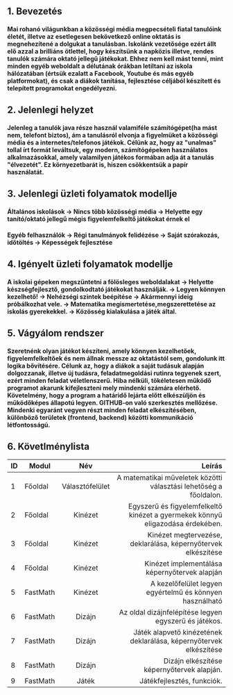 ## 1. Bevezetés
#### Mai rohanó világunkban a közösségi média megpecsételi fiatal tanulóink életét, illetve az esetlegesen bekövetkező online oktatás is megnehezítené a dolgukat a tanulásban. Iskolánk vezetősége ezért állt elő azzal a brilliáns ötlettel, hogy készítsünk a napközis illetve, rendes tanulók számára oktató jellegű játékokat. Ehhez nem kell mást tenni, mint minden egyéb weboldalt  a délutának órákban letiltani az iskola hálózatában (értsük ezalatt a Facebook, Youtube és más egyéb platformokat), és csak a diákok tanítása, fejlesztése céljából készített és telepített programokat engedélyezni.

## 2. Jelenlegi helyzet
#### Jelenleg a tanulók java része használ valamiféle számítógépet(ha mást nem, telefont biztos), ám a tanulásról elvonja a figyelmüket a közösségi média és a internetes/telefonos játékok. Célünk az, hogy az "unalmas" tollal írt formát leváltsuk, egy modern, számítógépeken használatos alkalmazásokkal, amely valamilyen játékos formában adja át a tanulás "élvezetét". Ez környezetbarát is, hiszen csökkentsük a papír használatát.

## 3. Jelenlegi üzleti folyamatok modellje
#### Általános iskolások -> Nincs több közösségi média -> Helyette egy tanító/oktató jellegű mégis figyelemfelkeltő játékokat érnek el
#### Egyéb felhasználók -> Régi tanulmányok felidézése -> Saját szórakozás, időtöltés -> Képességek fejlesztése

## 4. Igényelt üzleti folyamatok modellje
#### A iskolai gépeken megszüntetni a fölösleges weboldalakat -> Helyette készségfejlesztő, gondolkodtató játékokat használják. -> Legyen könnyen kezelhető! -> Nehézségi szintek beépítése -> Akármennyi ideig próbálkozhat vele. -> Matematika megismertetése,megszerettetése az iskolás gyerekekkel. -> Közösség kialakulása a játék által.

## 5. Vágyálom rendszer 
#### Szeretnénk olyan játékot készíteni, amely könnyen kezelhetőek, figyelemfelkeltőek és nem állnak messze az oktatástól sem, gondolunk itt logika bővítésére. Célunk az, hogy a diákok a saját tudásuk alapján dolgozzanak, illetve új tudásra, feladatmegoldási rutinra tegyenek szert, ezért minden feladat véletlenszerű. Hiba nélküli, tökéletesen működő programot akarunk kifejleszteni mely mindenki számára elérhető. Követelmény, hogy a program a határidő lejárta előtt elkészüljön és működőképes állapotú legyen. GITHUB-on való szerkesztés mellőzése. Mindenki egyaránt vegyen részt minden feladat elkészítésében, különböző területek (frontend, backend) közötti kommunikáció létfontosságú.

## 6. Követlménylista

 |ID |   Modul    |        Név         |    Leírás                                                                     |
 |---|------------|:-----------------: |------------------------------------------------------------------------------:|										     
 |1  |  Főoldal   |  Választófelület   | A matematikai műveletek közötti választási lehetőség a főoldalon.             |
 |2  |  Főoldal   |  Kinézet           | Egyszerű és figyelemfelkeltő kinézet a gyermekek könnyű eligazodása érdekében.|
 |3  |  Főoldal   |  Kinézet           | Kinézet megtervezése, deklarálása, képernyőtervek elkészítése                 |
 |4  |  Főoldal   |  Kinézet           | Kinézet implementálása képernyőtervek alapján                                 |
 |5  |  FastMath  |  Kinézet           | A kezelőfelület legyen egyértelmű és könnyen használható                      |
 |6  |  FastMath  |  Dizájn            | Az oldal dizájnfelépítése legyen egyszerű és játékos.                         |
 |7  |  FastMath  |  Dizájn            | Játék alapvető kinézetének deklarálása, képernyőtervek elkészítése            |
 |8  |  FastMath  |  Dizájn            | Dizájn elkészítése képernyőtervek alapján.                                    |
 |9  |  FastMath  |  Játék             | Játékfejlesztés, funkciók.                                                    |


